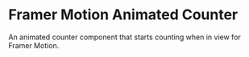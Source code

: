 # Framer Motion Animated Counter
An animated counter component that starts counting when in view for Framer Motion. 
